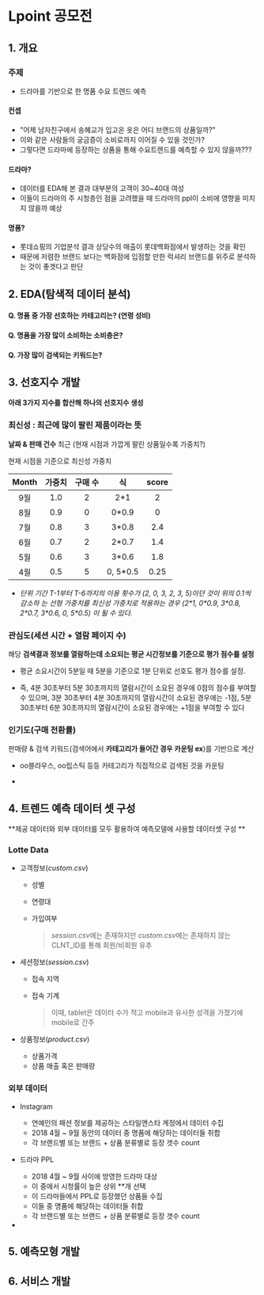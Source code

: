 # Lpoint 공모전

## 1. 개요

### 주제 

- 드라마를 기반으로 한 명품 수요 트렌드 예측

#### 컨셉

- "어제 남자친구에서 송혜교가 입고온 옷은 어디 브랜드의 상품일까?" 
- 이와 같은 사람들의 궁금증이 소비로까지 이어질 수 있을 것인가?
- 그렇다면 드라마에 등장하는 상품을 통해 수요트렌드를 예측할 수 있지 않을까???

#### 드라마?

- 데이터를 EDA해 본 결과 대부분의 고객이 30~40대 여성
- 이들이 드라마의 주 시청층인 점을 고려했을 때 드라마의 ppl이 소비에 영향을 미치지 않을까 예상  

#### 명품?

- 롯데쇼핑의 기업분석 결과 상당수의 매출이 롯데백화점에서 발생하는 것을 확인
- 때문에 저렴한 브랜드 보다는 백화점에 입점할 만한 럭셔리 브랜드를 위주로 분석하는 것이 좋겟다고 판단



## 2. EDA(탐색적 데이터 분석)

#### Q. 명품 중 가장 선호하는 카테고리는? (연령 성비) 



#### Q. 명품을 가장 많이 소비하는 소비층은?



#### Q. 가장 많이 검색되는 키워드는?



 

## 3. 선호지수 개발

**아래 3가지 지수를 합산해 하나의 선호지수 생성**



### **최신성  : 최근에 많이 팔린 제품이라는 뜻**

**날짜 & 판매 건수** 최근 (현재 시점과 가깝게 팔린 상품일수록 가중치?)

현재 시점을 기준으로 최신성 가중치 

| Month | 가중치 | 구매 수 |    식    | score |
| :---: | :----: | :-----: | :------: | :---: |
|  9월  |  1.0   |    2    |   2\*1   |   2   |
|  8월  |  0.9   |    0    |  0\*0.9  |   0   |
|  7월  |  0.8   |    3    |  3\*0.8  |  2.4  |
|  6월  |  0.7   |    2    |  2\*0.7  |  1.4  |
|  5월  |  0.6   |    3    |  3\*0.6  |  1.8  |
|  4월  |  0.5   |    5    | 0, 5*0.5 | 0.25  |

- *단위 기간 T-1부터 T-6까지의 이용 횟수가 (2, 0, 3, 2, 3, 5)이던 것이 위의 0.1씩 감소하 는 선형 가중치를 최신성 가중치로 적용하는 경우 (2\*1, 0\*0.9, 3\*0.8, 2\*0.7, 3\*0.6, 0, 5\*0.5) 이 될 수 있다.*

 

### **관심도(세션 시간 + 열람 페이지 수)**

해당 **검색결과 정보를 열람하는데 소요되는 평균 시간정보를 기준으로 평가 점수를 설정**

- 평균 소요시간이 5분일 때 5분을 기준으로 1분 단위로 선호도 평가 점수를 설정.

- 즉, 4분 30초부터 5분 30초까지의 열람시간이 소요된 경우에 0점의 점수를 부여할 수 있으며, 3분 30초부터 4분 30초까지의 열람시간이 소요된 경우에는 -1점, 5분 30초부터 6분 30초까지의 열람시간이 소요된 경우에는 +1점을 부여할 수 있다

 

### **인기도(구매 전환률)**

판매량 & 검색 키워드(검색어에서 **카테고리가 들어간 경우 카운팅 ex**)를 기반으로 계산 

- oo블라우스, oo립스틱 등등 카테고리가 직접적으로 검색된 것을 카운팅

- 



## 4. 트렌드 예측 데이터 셋 구성

**제공 데이터와 외부 데이터를 모두 활용하여 예측모델에 사용할 데이터셋 구성 **

### Lotte Data

- 고객정보(*custom.csv*)

  - 성별

  - 연령대

  - 가입여부

    > *session.csv*에는 존재하지만 *custom.csv*에는 존재하지 않는 CLNT_ID를 통해 회원/비회원 유추 

- 세션정보(*session.csv*)

  - 접속 지역

  - 접속 기계

    > 이때, tablet은 데이터 수가 적고 mobile과 유사한 성격을 가졌기에 mobile로 간주

- 상품정보(*product.csv*)

  - 상품가격
  - 상품 매출 혹은 판매량



### 외부 데이터

- Instagram
  - 연예인의 패션 정보를 제공하는 스타일앤스타 계정에서 데이터 수집 
  - 2018 4월 ~ 9월 동안의 데이터 중 명품에 해당하는 데이터들 취합
  - 각 브랜드별 또는 브랜드 + 상품 분류별로 등장 갯수 count

- 드라마 PPL 
  - 2018 4월 ~ 9월 사이에 방영한 드라마 대상
  - 이 중에서 시청률이 높은 상위 **개 선택
  - 이 드라마들에서 PPL로 등장했던 상품들 수집
  - 이들 중 명품에 해당하는 데이터들 취합
  - 각 브랜드별 또는 브랜드 + 상품 분류별로 등장 갯수 count
- 



## 5. 예측모형 개발



## 6. 서비스 개발

